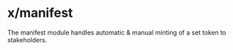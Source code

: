 # x/manifest

The manifest module handles automatic & manual minting of a set token to stakeholders.